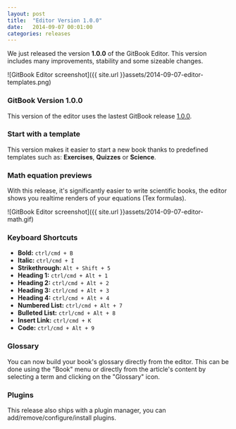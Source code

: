 ```yaml
---
layout: post
title:  "Editor Version 1.0.0"
date:   2014-09-07 00:01:00
categories: releases
---
```


We just released the version **1.0.0** of the GitBook Editor. This version includes many improvements, stability and some sizeable changes.


<!-- more -->

![GitBook Editor screenshot]({{ site.url }}assets/2014-09-07-editor-templates.png)


### GitBook Version 1.0.0

This version of the editor uses the lastest GitBook release [1.0.0](https://www.gitbook.io/blog/releases/version-1-0-0).

### Start with a template

This version makes it easier to start a new book thanks to predefined templates such as: **Exercises**, **Quizzes** or **Science**.

### Math equation previews

With this release, it's significantly easier to write scientific books, the editor shows you realtime renders of your equations (Tex formulas).

![GitBook Editor screenshot]({{ site.url }}assets/2014-09-07-editor-math.gif)

### Keyboard Shortcuts

- **Bold:** `ctrl/cmd + B`
- **Italic:** `ctrl/cmd + I`
- **Strikethrough:** `Alt + Shift + 5`
- **Heading 1:** `ctrl/cmd + Alt + 1`
- **Heading 2:** `ctrl/cmd + Alt + 2`
- **Heading 3:** `ctrl/cmd + Alt + 3`
- **Heading 4:** `ctrl/cmd + Alt + 4`
- **Numbered List:** `ctrl/cmd + Alt + 7`
- **Bulleted List:** `ctrl/cmd + Alt + 8`
- **Insert Link:** `ctrl/cmd + K`
- **Code:** `ctrl/cmd + Alt + 9`

### Glossary

You can now build your book's glossary directly from the editor. This can be done using the "Book" menu or directly from the article's content by selecting a term and clicking on the "Glossary" icon.

### Plugins

This release also ships with a plugin manager, you can add/remove/configure/install plugins.
